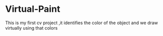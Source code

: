 # Virtual-Paint
This is my first cv project ,it identifies the color of the object and we draw virtually using that colors

